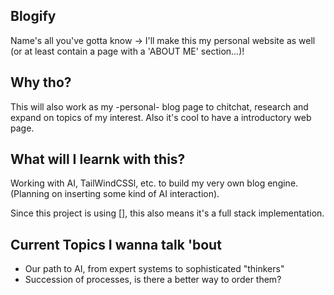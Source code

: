 ## Blogify
Name's all you've gotta know
-> I'll make this my personal website as well (or at least contain a page with a 'ABOUT ME' section...)!

## Why tho?
This will also work as my -personal- blog page to chitchat, research and expand on topics of my interest.
Also it's cool to have a introductory web page.

## What will I learnk with this?
Working with AI, TailWindCSSl, etc. to build my very own blog engine.
(Planning on inserting some kind of AI interaction).

Since this project is using [], this also means it's a full stack implementation.

## Current Topics I wanna talk 'bout
- Our path to AI, from expert systems to sophisticated "thinkers"
- Succession of processes, is there a better way to order them?